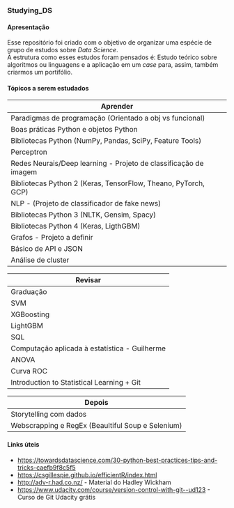 ### Studying_DS

#### Apresentação
Esse repositório foi criado com o objetivo de organizar uma espécie de grupo de estudos sobre _Data Science_.\
A estrutura como esses estudos foram pensados é: Estudo teórico sobre algoritmos ou linguagens e a aplicação em um _case_ para, assim, também criarmos um portifólio. 

#### Tópicos a serem estudados

| Aprender       | 
| ------------- |
| Paradigmas de programação (Orientado a obj vs funcional) |
|Boas práticas Python e objetos Python| 
| Bibliotecas Python (NumPy, Pandas, SciPy, Feature Tools) | 
| Perceptron | 
| Redes Neurais/Deep learning - Projeto de classificação de imagem | 
| Bibliotecas Python 2 (Keras, TensorFlow, Theano, PyTorch, GCP) | 
| NLP - (Projeto de classificador de fake news) |
| Bibliotecas Python 3 (NLTK, Gensim, Spacy) | 
| Bibliotecas Python 4 (Keras, LigthGBM) | 
| Grafos - Projeto a definir |
| Básico de API e JSON | 
| Análise de cluster |

| Revisar      | 
| ------------- |
| Graduação |
| SVM| 
| XGBoosting | 
| LightGBM | 
| SQL | 
| Computação aplicada à estatística - Guilherme | 
| ANOVA |
| Curva ROC | 
| Introduction to Statistical Learning + Git | 

| Depois      | 
| ------------- |
| Storytelling com dados |
| Webscrapping e RegEx (Beaultiful Soup e Selenium) | 

#### Links úteis

* https://towardsdatascience.com/30-python-best-practices-tips-and-tricks-caefb9f8c5f5
* https://csgillespie.github.io/efficientR/index.html
* http://adv-r.had.co.nz/ - Material do Hadley Wickham
* https://www.udacity.com/course/version-control-with-git--ud123 - Curso de Git Udacity grátis



